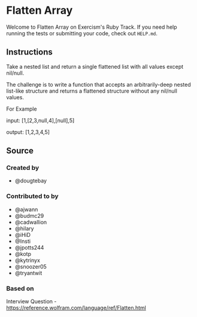 # Flatten Array

Welcome to Flatten Array on Exercism's Ruby Track.
If you need help running the tests or submitting your code, check out `HELP.md`.

## Instructions

Take a nested list and return a single flattened list with all values except nil/null.

The challenge is to write a function that accepts an arbitrarily-deep nested list-like structure and returns a flattened structure without any nil/null values.

For Example

input: [1,[2,3,null,4],[null],5]

output: [1,2,3,4,5]

## Source

### Created by

- @dougtebay

### Contributed to by

- @ajwann
- @budmc29
- @cadwallion
- @hilary
- @iHiD
- @Insti
- @jpotts244
- @kotp
- @kytrinyx
- @snoozer05
- @tryantwit

### Based on

Interview Question - https://reference.wolfram.com/language/ref/Flatten.html